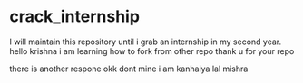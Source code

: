 # crack_internship
I will maintain this repository until i  grab an internship in my second year.
hello krishna i am learning how to fork from other repo thank u for your repo


there is another respone okk dont mine
i am kanhaiya lal mishra